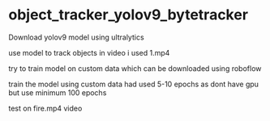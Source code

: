 # object_tracker_yolov9_bytetracker

Download yolov9 model using ultralytics

use model to track objects in video i used 1.mp4

try to train model on custom data which can be downloaded using roboflow

train the model using custom data had used 5-10 epochs as dont have gpu but use minimum 100 epochs

test on fire.mp4 video
